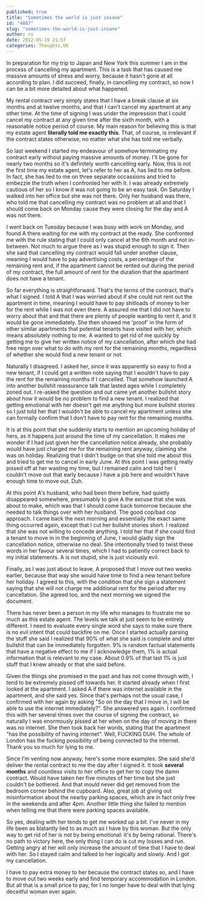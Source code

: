 ```yaml
---
published: true
title: "Sometimes the world is just insane"
id: "4867"
slug: "sometimes-the-world-is-just-insane"
author: rv
date: 2012-05-19 21:57
categories: Thoughts,UK
---
```

In preparation for my trip to Japan and New York this summer I am in the process of cancelling my apartment. This is a task that has caused me massive amounts of stress and worry, because it hasn't gone at all according to plan. I did succeed, finally, in cancelling my contract, so now I can be a bit more detailed about what happened.

My rental contract very simply states that I have a break clause at six months and at twelve months, and that I can't cancel my apartment at any other time. At the time of signing I was under the impression that I could cancel my contract at any given time after the sixth month, with a reasonable notice period of course. My main reason for believing this is that my estate agent <strong>literally told me exactly this</strong>. That, of course, is irrelevant if the contract states otherwise, no matter what she has told me verbally.

So last weekend I started my endeavour of somehow terminating my contract early without paying massive amounts of money. I'll be gone for nearly two months so it's definitely worth cancelling early. Now, this is not the first time my estate agent, let's refer to her as A, has lied to me before. In fact, she has lied to me on three separate occassions and tried to embezzle the truth when I confronted her with it. I was already extremely cautious of her so I know it was not going to be an easy task. On Saturday I walked into her office but she was not there. Only her husband was there, who told me that cancelling my contract was no problem at all and that I should come back on Monday cause they were closing for the day and A was not there.

I went back on Tuesday because I was busy with work on Monday, and found A there waiting for me with my contract at the ready. She confronted me with the rule stating that I could only cancel at the 6th month and not in-between. Not much to argue there as I was stupid enough to sign it. Then she said that cancelling my contract would fall under another clause, meaning I would have to pay advertising costs, a percentage of the remaining rent and, if the apartment cannot be rented out during the period of my contract, the full amount of rent for the duration that the apartment does not have a tenant.

So far everything is straightforward. That's the terms of the contract, that's what I signed. I told A that I was worried about if she could not rent out the apartment in time, meaning I would have to pay shitloads of money to her for the rent while I was not even there. A assured me that I did not have to worry about that and that there are plenty of people wanting to rent it, and it would be gone immediately. She then showed me 'proof' in the form of other similar apartments that potential tenants have visited with her, which means absolutely nothing to me. A wanted to get rid of me quickly by getting me to give her written notice of my cancellation, after which she had free reign over what to do with my rent for the remaining months, regardless of whether she would find a new tenant or not.

Naturally I disagreed. I asked her, since it was apparently so easy to find a new tenant, if I could get a written note saying that I wouldn't have to pay the rent for the remaining months if I cancelled. That somehow launched A into another bullshit reassurance talk that lasted ages while I completely zoned out. I re-asked the question and out came yet another bullshit story about how it would be no problem to find a new tenant. I realized that getting emotional with her doesn't get me anything but more bullshit stories so I just told her that I wouldn't be able to cancel my apartment unless she can formally confirm that I don't have to pay rent for the remaining months.

It is at this point that she suddenly starts to mention an upcoming holiday of hers, as it happens just around the time of my cancellation. It makes me wonder if I had just given her the cancellation notice already, she probably would have just charged me for the remaining rent anyway, claiming she was on holiday. Realizing that I didn't budge on that she told me about this and tried to get me to cancel in early June. At this point I was getting really pissed off at her wasting my time, but I remained calm and told her I couldn't move out that early because I have a job here and wouldn't have enough time to move out. Duh.

At this point A's husband, who had been there before, had quietly disappeared somewhere, presumably to give A the excuse that she was about to make, which was that I should come back tomorrow because she needed to talk things over with her husband. The good cop/bad cop approach. I came back the next morning and essentially the exact same thing occurred again, except that I cut her bullshit stories short. I realized that she was not willing to concede anything. I told her that if she could find a tenant to move in in the beginning of June, I would gladly sign the cancellation notice, otherwise no deal. She intentionally tried to twist these words in her favour several times, which I had to patiently correct back to my initial statements. A is not stupid, she is just viciously evil.

Finally, as I was just about to leave, A proposed that I move out two weeks earlier, because that way she would have time to find a new tenant before her holiday. I agreed to this, with the condition that she sign a statement saying that she will not charge me additional rent for the period after my cancellation. She agreed too, and the next morning we signed the document.

There has never been a person in my life who manages to frustrate me so much as this estate agent. The levels we talk at just seem to be entirely different. I need to evaluate every single word she says to make sure there is no evil intent that could backfire on me. Once I started actually parsing the stuff she said I realized that 90% of what she said is complete and utter bullshit that can be immediately forgotten. 9% is random factual statements that have a negative effect to me if I acknowledge them, 1% is actual information that is relevant to my case. About 0.9% of that last 1% is just stuff that I knew already or that she said before.

Given the things she promised in the past and has not come through with, I tend to be extremely pissed off towards her. It started already when I first looked at the apartment. I asked A if there was internet available in the apartment, and she said yes. Since that's perhaps not the usual case, I confirmed with her again by asking "So on the day that I move in, I will be able to use the internet immediately?". She answered yes again. I confirmed this with her several times over the course of signing the contract, so naturally I was enormously pissed at her when on the day of moving in there was no internet. She then took back her words, stating that the apartment "has the possibility of having internet". Well, FUCKING DUH. The whole of London has the fucking possibility of being connected to the internet. Thank you so much for lying to me.

Since I'm venting now anyway, here's some more examples. She said she'd deliver the rental contract to me the day after I signed it. It took <strong>several months</strong> and countless visits to her office to get her to copy the damn contract. Would have taken her five minutes of her time but she just couldn't be bothered. And that mould never did get removed from the bedroom corner behind the cupboard. Also, great job at giving out misinformation about the nearby parking spaces, which are in fact only free in the weekends and after 4pm. Another little thing she failed to mention when telling me that there were parking spaces available.

So yes, dealing with her tends to get me worked up a bit. I've never in my life been as blatantly lied to as much as I have by this woman. But the only way to get rid of her is not by being emotional: it's by being rational. There's no path to victory here, the only thing I can do is cut my losses and run. Getting angry at her will only increase the amount of time that I have to deal with her. So I stayed calm and talked to her logically and slowly. And I got my cancellation.

I have to pay extra money to her because the contract states so, and I have to move out two weeks early and find temporary accommodation in London. But all that is a small price to pay, for I no longer have to deal with that lying deceitful woman ever again.